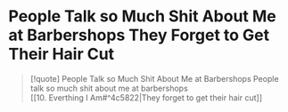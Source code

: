 # People Talk so Much Shit About Me at Barbershops They Forget to Get Their Hair Cut

> [!quote] People Talk so Much Shit About Me at Barbershops
People talk so much shit about me at barbershops  
[[10. Everthing I Am#^4c5822|They forget to get their hair cut]]
